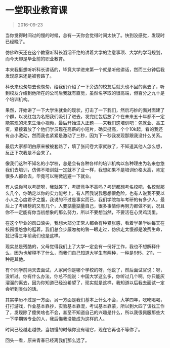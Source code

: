# 一堂职业教育课

> 2016-09-23

当你觉得时间过的慢的时候，总有一天你会觉得时间太快了。快到没感觉，发现时已经晚了。

仿佛昨天还在这个教室听科长滔滔不绝的讲着大学的注意事项、大学的学习规划，而今天却是毕业前的职业教育。

本来我挺想听听科长讲话的，毕竟大学进来第一个就是听他讲话，然而三分钟后我发现原来还是被套路了。

科长来也匆匆去也匆匆，给我们介绍了一下旁边的校友后就头也不回的离去了，听到校友介绍到他所在的公司后我就有直觉，虽然名字取的很高端，但百分之九十是个培训机构。

果然，开始讲了一下大学生就业的现状，打击了一下我们，然后巧妙的面对面建了个群，以发红包为名把我们吸引了进去，发完红包后放了个在未来五十年都不一定能实现的未来生活小视频，最后开始进入正题——来我们这培训吧：包就业、高工资，紧接着放了个他们学员现在高薪的小短片，确实挺高，个个10k起，看的我还有点小激动，然而我也紧紧是激动了三秒，因为下一秒我发现那跟我没什么关系。

最后大家都明白原来被被套路了，填了张问卷大家就散了，不知道其他人怎么想，反正下次我是不会来了。

像我们这种不知名的小学校，总是会有各种各样的培训机构以各种理由为名来忽悠我们去培训，仿佛不培训就一定就不了业一样，我想如果不是培训价格太高，肯定很多人都会去，毕竟可以稍微逃避一下就业。

有人说你可以考研呀，我就笑了，考研竞争不高吗？考研都想考名校吧，名校就那么几个，你确定以你的实力能考上，有人回我说我思想很危险，也有人说我不要以小人之心度君子之腹，我说的不过是事实而已，我们学院每年考研的有多少人，最后上了考研榜的又有几个，人要掂量掂量自己，很多事情你再努力都做不到，况且你不一定能有你当初想象的那么努力，所以不要想当然，不要活在心灵鸡汤里。

在这个毕业的风口浪尖，我想大部分正常人都会有种紧张感，看着学弟学妹每天在校园慢悠悠的逛着，我们总会步履匆匆的瞥一眼走过，仿佛走太慢都是浪费生命，犹记得三年前我们也是这样。

现实总是残酷的，父母觉得我们上了大学一定会有一份好工作，我也不想解释什么，因为也解释不了什么，而我们自己知道大学生有两种，一种是985、211，一种是其他。

有个同学前两天去面试，人家问你是哪个学校的呀，他说了，然后面试官说：呀，没听过。你有什么办法，你总不能说：中国大学这么多，你听过几个啊。你只能灰溜溜的离去，因为你知道已经没希望了，现实就是这样，我知道以后我去面试一定会听到类似的话。

其实学历不过是一方面，另一方面是我们基本上什么不会，大学四年，吃吃喝喝，打打游戏，作业基本靠抄，实验基本靠混，考试基本靠蒙，所以到大四了该找工作了，发现除了傻笑啥也不会，甚至不知道自己的兴趣是什么，所以我很佩服那些大一下学期转专业的人，我后悔我没能成为这样的人。

时间已经越走越快，当初慢的时候你没有理它，现在它再也不等你了。

回头一看，原来青春已经离我们那么远了。